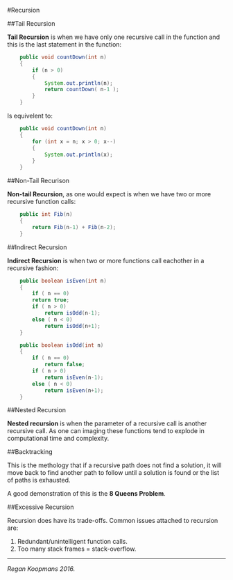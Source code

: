 #Recursion



##Tail Recursion

**Tail Recursion** is when we have only one recursive call in the function and this is the last statement in the function:

```java
	public void countDown(int n)
    {
    	if (n > 0)
        {
        	System.out.println(n);
        	return countDown( n-1 );
        }
    }
```
Is equivelent to:

```java
	public void countDown(int n)
    {
    	for (int x = n; x > 0; x--)
        {
        	System.out.println(x);
        }
    }
```

##Non-Tail Recurison

**Non-tail Recursion**, as one would expect is when we have two or more recursive function calls:

```java
	public int Fib(n)
    {
    	return Fib(n-1) + Fib(n-2);
    }
```

##Indirect Recursion

**Indirect Recursion** is when two or more  functions call eachother in a recursive fashion:

```java
	public boolean isEven(int n)
    {
    	if ( n == 0)
   		return true;
    	if ( n > 0)
        	return isOdd(n-1);
        else ( n < 0)
        	return isOdd(n+1);
    }

    public boolean isOdd(int n)
    {
    	if ( n == 0)
   			return false;
    	if ( n > 0)
        	return isEven(n-1);
        else ( n < 0)
        	return isEven(n+1);
    }
```



##Nested Recursion

**Nested recursion** is when the parameter of a recursive call is another recursive call. As one can imaging these functions tend to explode in computational time and complexity.

##Backtracking

This is the methology that if a recursive path does not find a solution, it will move back to find another path to follow until a solution is found or the list of paths is exhausted.

A good demonstration of this is the **8 Queens Problem**.



##Excessive Recursion

Recursion does have its trade-offs. Common issues attached to recursion are:

1. Redundant/unintelligent function calls.
2. Too many stack frames = stack-overflow.

---

_Regan Koopmans 2016._